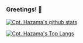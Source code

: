 ### Greetings! 👋

[![Cpt. Hazama's github stats](https://github-readme-stats.vercel.app/api?username=Cpt-Hazama&theme=jolly)](https://github.com/anuraghazra/github-readme-stats)

[![Cpt. Hazama's Top Langs](https://github-readme-stats.vercel.app/api/top-langs/?username=Cpt-Hazama&layout=compact&theme=jolly)](https://github.com/anuraghazra/github-readme-stats)

<!---[![Cpt. Hazama's wakatime stats](https://github-readme-stats.vercel.app/api/wakatime?username=Cpt-Hazama&layout=compact&theme=jolly)](https://github.com/anuraghazra/github-readme-stats)--->
